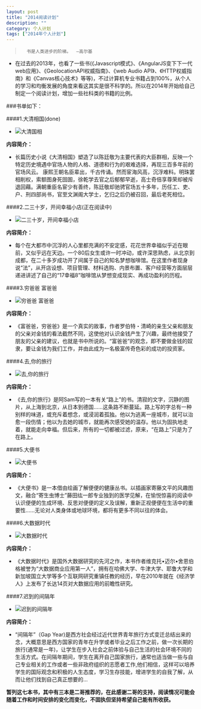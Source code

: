 ```yaml
---
layout: post
title: "2014阅读计划"
description: ""
category: 个人计划
tags: ["2014年个人计划"]
---
```




>		书是人类进步的阶梯。	—高尔基
>						
>

*   在过去的2013年，也看了一些书(《Javascript模式》、《AngularJS变下下一代web应用》、《GeolocationAPI权威指南》、《web Audio API》、《HTTP权威指南》和《Canvas核心技术》等等)，不过计算机专业书籍占到100%，从个人的学习和均衡发展的角度来看这其实是很不科学的。所以在2014年开始给自己制定一个阅读计划，增加一些社科类的书籍的比例。

###书单如下：

####1.大清相国(done)

*   ![大清国相](http://www.sxdaily.com.cn/NMediaFile/2014/0114/SXRB201401141450000570463289453.jpg)

**内容简介：**

*   长篇历史小说《大清相国》塑造了以陈廷敬为主要代表的大臣群相，反映一个特定历史境遇中官场人物的人格、道德和行为的艰难选择，再现三百多年前的官场风云。
康熙王朝名臣辈出，千古传诵。然而宦海风高，沉浮难料。明珠罢相削权，索额图身死囹圄，徐乾学去官之后郁郁早逝，高士奇倍享尊荣却被斥退回藉。满朝重臣名宦少有善终，陈廷敬却驰骋官场五十多年，历任工、吏、户、刑四部尚书，官至文渊阁大学士，乞归之后仍被召回，最后老死相位。


####2.二三十岁，开间幸福小店(正在阅读中)

*   ![二三十岁，开间幸福小店](http://img3.douban.com/lpic/s25923243.jpg)

**内容简介：**

*   每个在大都市中沉浮的人心里都充满的不安定感，花花世界幸福似乎近在眼前，又似乎远在天边。一个80后女生或许一时冲动，或许深思熟虑，从北京到成都，在二十多岁成功开了间属于自己的知名梦想咖啡馆。在这里作者现身说“法”，从开店设想、项目管理、材料选购、内景布置、客户经营等方面层层递进讲述了自己的“17幸福8”咖啡馆从梦想变成现实、再成功盈利的历程。



####3.穷爸爸 富爸爸

*   ![穷爸爸 富爸爸](http://images.china.cn/attachement/jpg/site1000/20081219/0019b91ed92c0ab533e60e.jpg)

**内容简介：**

*   《富爸爸，穷爸爸》是一个真实的故事，作者罗伯特・清崎的亲生父亲和朋友的父亲对金钱的看法截然不同，这使他对认识金钱产生了兴趣，最终他接受了朋友的父亲的建议，也就是书中所说的。“富爸爸”的观念，即不要做金钱的奴隶，要让金钱为我们工作，并由此成为一名极富传奇色彩的成功的投资家。

####4.去,你的旅行

*   ![去,你的旅行](http://img5.douban.com/lpic/s7000219.jpg)

**内容简介：**

*   《去,你的旅行》是阿Sam写的一本有关“路上”的书。清寂的文字，沉静的图片，从上海到北京，从日本到德国……这条路不断蔓延。路上写的字总有一种别样的味道，或充斥着想念，或浸润着孤独。他以为逃离一座城市，就可以治愈一段伤情；他以为去她的城市，就能再次感受她的温存。他以为固执地走着，就能走向幸福。但后来，所有的一切都被过滤，原来，“在路上”只是为了在路上。

####5.大便书

*   ![大便书](http://img5.douban.com/lpic/s3330898.jpg)

**内容简介：**

*   《大便书》是一本借由绘画了解便便的健康丛书。以插画家寄藤文平的风趣图文，融合“寄生虫博士”藤田纮一郎专业独到的医学见解，在愉悦惊喜的阅读中认识便便的生成环境、反思对便便的定义及误解，重新正视便便在生活中的重要性……无论对人类身体或地球环境，都将有更多不同以往的体会。


####6.大数据时代

*   ![大数据时代](http://img3.douban.com/lpic/s24574862.jpg)

**内容简介：**

*   《大数据时代》是国外大数据研究的先河之作，本书作者维克托•迈尔•舍恩伯格被誉为“大数据商业应用第一人”，拥有在哈佛大学、牛津大学、耶鲁大学和新加坡国立大学等多个互联网研究重镇任教的经历，早在2010年就在《经济学人》上发布了长达14页对大数据应用的前瞻性研究。


####7.迟到的间隔年

*   ![迟到的间隔年](http://img3.douban.com/lpic/s3942275.jpg)

**内容简介：**

*   “间隔年”（Gap Year)是西方社会经过近代世界青年旅行方式变迁总结出来的念，大概意思是西方国家的青年在升学或者毕业之后工作之前，做一次长期的旅行(通常是一年)，让学生在步入社会之前体验与自己生活的社会环境不同的生活方式。在间隔年期间，学生在离开自己国家旅行，通常也适当做一些与自己专业相关的工作或者一些非政府组织的志愿者工作,他们相信，这样可以培养学生的国际观念和积极的人生态度，学习生存技能，增进学生的自我了解，从而让他们找到自己真正想要的...


**暂列这七本书，其中有三本是二哥推荐的，在此感谢二哥的支持，阅读情况可能会随着工作和时间安排的变化而变化，不固执但坚持希望自己能有所收获。**
